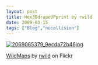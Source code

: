 ```yaml
---
layout: post
title: Hex3DdrapeUPprint by rwild
date: 2009-03-15
tags: ["Blog","nocollision"]
---
```


[![2069065379_9ecda72b46jpg](2069065379_9ecda72b46jpg.jpeg "2069065379_9ecda72b46jpg")](http://www.flickr.com/photos/43694834@N00/2069065379/)

[WildMaps](http://www.flickr.com/photos/43694834@N00/sets/72157594535655330/) by [rwild](http://www.flickr.com/people/43694834@N00/) on Flickr